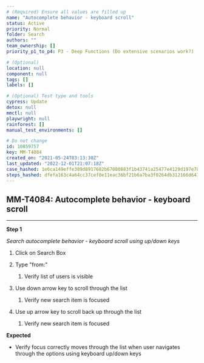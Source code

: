 ```yaml
---
# (Required) Ensure all values are filled up
name: "Autocomplete behavior - keyboard scroll"
status: Active
priority: Normal
folder: Search
authors: ""
team_ownership: []
priority_p1_to_p4: P3 - Deep Functions (Do extensive scenarios work?)

# (Optional)
location: null
component: null
tags: []
labels: []

# (Optional) Test type and tools
cypress: Update
detox: null
mmctl: null
playwright: null
rainforest: []
manual_test_environments: []

# Do not change
id: 10859757
key: MM-T4084
created_on: "2021-05-24T03:13:30Z"
last_updated: "2022-12-01T21:07:18Z"
case_hashed: 1e6ca149effe389d8917682b67080883f1b43741a25477e4129d197e7807e4d61efad97be767b67e3809dce00084380e
steps_hashed: dfefa163c4a64cc37cef0e11eac36bf21b6a7ba3f0264db312166d6472e87f7117fa3c67e6c80fa59bdfd72b56866f19
---
```


<!-- (Auto-generated) Based on frontmatter's "key" and "name" -->

## MM-T4084: Autocomplete behavior - keyboard scroll

---

**Step 1**

_Search autocomplete behavior - keyboard scroll using up/down keys_

1. Click on Search Box

2. Type "from:"

   1. Verify list of users is visible

3. Use down arrow key to scroll through the list

   1. Verify new search item is focused

4. Use up arrow key to scroll back up through the list

   1. Verify new search item is focused

**Expected**

- Verify focus correctly moves through the list when user navigates through the options using keyboard up/down keys
